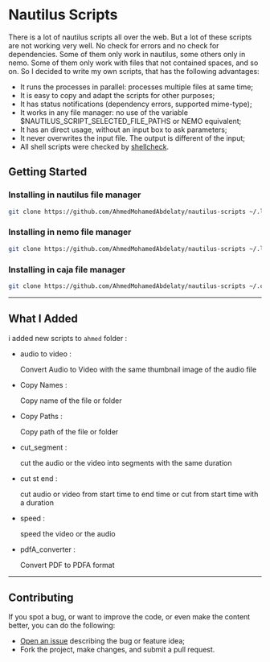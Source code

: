 # Nautilus Scripts

There is a lot of nautilus scripts all over the web.
But a lot of these scripts are not working very well.
No check for errors and no check for dependencies.
Some of them only work in nautilus, some others only in nemo.
Some of them only work with files that not contained spaces, and so on.
So I decided to write my own scripts, that has the following advantages:

- It runs the processes in parallel: processes multiple files at same time;
- It is easy to copy and adapt the scripts for other purposes;
- It has status notifications (dependency errors, supported mime-type);
- It works in any file manager: no use of the variable \$NAUTILUS_SCRIPT_SELECTED_FILE_PATHS or NEMO equivalent;
- It has an direct usage, without an input box to ask parameters;
- It never overwrites the input file. The output is different of the input;
- All shell scripts were checked by [shellcheck](https://github.com/koalaman/shellcheck).

## Getting Started

### Installing in nautilus file manager

```bash
git clone https://github.com/AhmedMohamedAbdelaty/nautilus-scripts ~/.local/share/nautilus/scripts
```

### Installing in nemo file manager

```bash
git clone https://github.com/AhmedMohamedAbdelaty/nautilus-scripts ~/.local/share/nemo/scripts
```

### Installing in caja file manager

```bash
git clone https://github.com/AhmedMohamedAbdelaty/nautilus-scripts ~/.config/caja/scripts
```

-----

## What I Added 

i added new scripts to `ahmed` folder : 

- audio to video : 

  Convert Audio to Video with the same thumbnail image of the audio file

- Copy Names : 

  Copy name of the file or folder

- Copy Paths : 

  Copy path of the file or folder

- cut_segment :

  cut the audio or the video into segments with the same duration 

- cut st end :

  cut audio or video from start time to end time or cut from start time with a duration

- speed : 

  speed the video or the audio

- pdfA_converter : 

  Convert PDF to PDFA format

-----

## Contributing

If you spot a bug, or want to improve the code, or even make the content better, you can do the following:

- [Open an issue](https://github.com/AhmedMohamedAbdelaty/nautilus-scripts/issues/new)
  describing the bug or feature idea;
- Fork the project, make changes, and submit a pull request.
